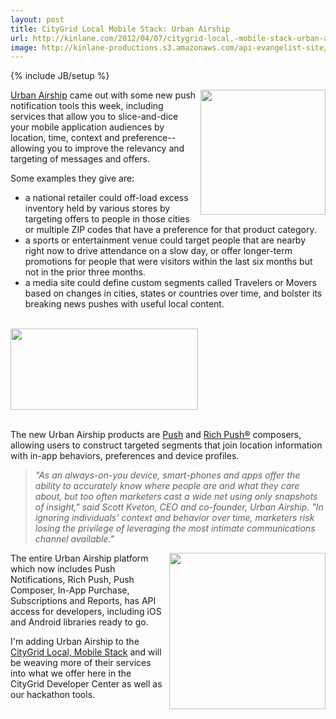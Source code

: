 ```yaml
---
layout: post
title: CityGrid Local Mobile Stack: Urban Airship
url: http://kinlane.com/2012/04/07/citygrid-local,-mobile-stack-urban-airship/
image: http://kinlane-productions.s3.amazonaws.com/api-evangelist-site/blog/urban-airship-logo.png
---
```

{% include JB/setup %}
<p>
     <a title="Urban Airship" href="http://urbanairship.com/"><img class="aligncenter size-medium wp-image-1035" title="urban-airship-logo" src="http://www.citygridmedia.com/developer/wp-content/uploads/2012/04/urban-airship-logo1-300x203.png" alt="" width="200" align="right" /></a><a title="Urban Airship" href="http://urbanairship.com/">Urban Airship</a> came out with some new push notification tools this week, including services that allow you to slice-and-dice your mobile application audiences by location, time, context and preference--allowing you to improve the relevancy and targeting of messages and offers.
</p>
<p>
     Some examples they give are:
</p>
<ul class="mainlist">
     <li>a national retailer could off-load excess inventory held by various stores by targeting offers to people in those cities or multiple ZIP codes that have a preference for that product category.
     </li>
     <li>a sports or entertainment venue could target people that are nearby right now to drive attendance on a slow day, or offer longer-term promotions for people that were visitors within the last six months but not in the prior three months.
     </li>
     <li>a media site could define custom segments called Travelers or Movers based on changes in cities, states or countries over time, and bolster its breaking news pushes with useful local content.
     </li>
</ul>
<p>
     <br />
     <a title="Urban Airship" href="http://urbanairship.com/"><img class="aligncenter size-medium wp-image-1033 c1" title="urban-airship-products" src="http://www.citygridmedia.com/developer/wp-content/uploads/2012/04/urban-airship-products-300x130.png" alt="" width="300" height="130" /></a>
</p>
<p>
     <br />
     The new Urban Airship products are <a title="Push" href="http://urbanairship.com/products/push-composer/">Push</a> and <a title="Rich Push" href="http://urbanairship.com/products/rich-push/">Rich Push®</a> composers, allowing users to construct targeted segments that join location information with in-app behaviors, preferences and device profiles.
</p>
<blockquote>
     <p>
          <em>"As an always-on-you device, smart-phones and apps offer the ability to accurately know where people are and what they care about, but too often marketers cast a wide net using only snapshots of insight," said Scott Kveton, CEO and co-founder, Urban Airship. "In ignoring individuals' context and behavior over time, marketers risk losing the privilege of leveraging the most intimate communications channel available."</em>
     </p>
</blockquote>
<p>
     <a href="http://www.citygridmedia.com/developer/wp-content/uploads/2012/04/Urban-Airship-Reports.png"><img class="aligncenter size-medium wp-image-1036" title="Urban-Airship-Reports" src="http://www.citygridmedia.com/developer/wp-content/uploads/2012/04/Urban-Airship-Reports-300x243.png" alt="" width="250" align="right" /></a>The entire Urban Airship platform which now includes Push Notifications, Rich Push, Push Composer, In-App Purchase, Subscriptions and Reports, has API access for developers, including iOS and Android libraries ready to go.
</p>
<p>
     I'm adding Urban Airship to the <a title="CityGrid Local, Mobile Stack" href="http://www.citygridmedia.com/developer/blog/tag/stack/">CityGrid Local, Mobile Stack</a> and will be weaving more of their services into what we offer here in the CityGrid Developer Center as well as our hackathon tools.
</p>